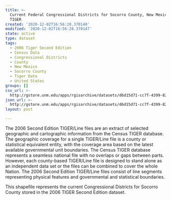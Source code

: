 ```yaml
---
title: >-
  Current Federal Congressional Districts for Socorro County, New Mexico, 2006se
  TIGER
created: '2020-12-02T16:56:28.370140'
modified: '2020-12-02T16:56:28.370147'
state: active
type: dataset
tags:
  - 2006 Tiger Second Edition
  - Census Data
  - Congressional Districts
  - County
  - New Mexico
  - Socorro County
  - Tiger Data
  - United States
groups: []
csv_url: >-
  http://gstore.unm.edu/apps/rgisarchive/datasets/d6d15d71-cc7f-4399-82e3-397a45753a19/tgr2006se_soco_cdcu.derived.csv
json_url: >-
  http://gstore.unm.edu/apps/rgisarchive/datasets/d6d15d71-cc7f-4399-82e3-397a45753a19/tgr2006se_soco_cdcu.derived.json
layout: post

---
```

The 2006 Second Edition TIGER/Line files are an extract of selected geographic and cartographic information from the Census TIGER database.  The geographic coverage for a single TIGER/Line file is a county or statistical equivalent entity, with the coverage area based on the latest available governmental unit boundaries. The Census TIGER database represents a seamless national file with no overlaps or gaps between parts.  However, each county-based TIGER/Line file is designed to stand alone as an independent data set or the files can be combined to cover the whole Nation.  The 2006 Second Edition  TIGER/Line files consist of line segments representing physical features and governmental and statistical boundaries.  

This shapefile represents the current Congressional Districts for Socorro County stored in the 2006 TIGER Second Edition dataset.
